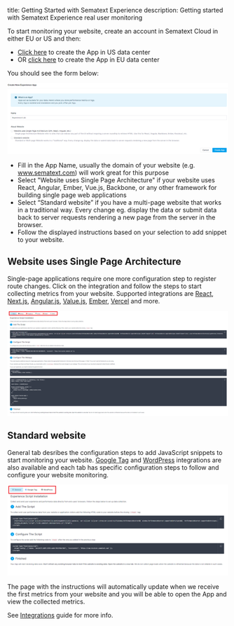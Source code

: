 title: Getting Started with Sematext Experience
description: Getting started with Sematext Experience real user monitoring

To start monitoring your website, create an account in Sematext Cloud in either EU or US and then:

 * [Click here](https://apps.sematext.com/ui/rum-create/app/rum) to create the App in US data center
 * OR [click here](https://apps.eu.sematext.com/ui/rum-create/app/rum) to create the App in EU data center

You should see the form below:

![Create a new Experience App](../images/experience/create-app.png)


 * Fill in the App Name, usually the domain of your website (e.g. www.sematext.com) will work great for this purpose
 * Select "Website uses Single Page Architecture" if your website uses React, Angular, Ember, Vue.js, Backbone, or any other framework for building single page web applications
 * Select “Standard website” if you have a multi-page website that works in a traditional way. Every change eg. display the data or submit data back to server requests rendering a new page from the server in the browser.
 * Follow the displayed instructions based on your selection to add snippet to your website.

## Website uses Single Page Architecture

Single-page applications require one more configuration step to register route changes. Click on the integration and follow the steps to start collecting metrics from your website.
Supported integrations are [React](https://sematext.com/docs/experience/integrations/#react), [Next.js](https://sematext.com/docs/experience/integrations/#nextjs), [Angular.js](https://sematext.com/docs/experience/integrations/#angular), [Value.js](https://sematext.com/docs/experience/integrations/#vuejs), [Ember](https://sematext.com/docs/experience/integrations/#ember), [Vercel](https://sematext.com/docs/experience/integrations/#vercel) and more.
 
![Single Page Instructions](../images/experience/single-page-instructions.png)

## Standard website

General tab desribes the configuration steps to add JavaScript snippets to start monitoring your website. [Google Tag](https://sematext.com/docs/experience/integrations/#google-tag-manager) and [WordPress](https://sematext.com/docs/experience/integrations/#wordpress) integrations are also available and each tab has specific configuration steps to follow and configure your website monitoring.
 
![Standard Website Instructions](../images/experience/standard-website-instructions.png)

The page with the instructions will automatically update when we receive the first metrics from your website and you will be able to open the App and view the collected metrics.

See [Integrations](https://sematext.com/docs/experience/integrations/) guide for more info.
